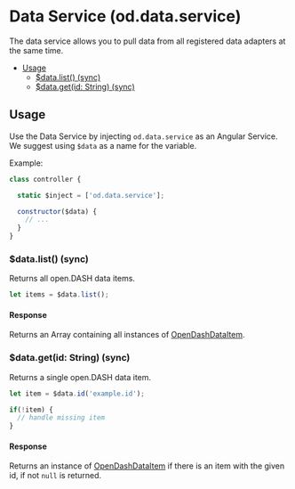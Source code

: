 # Data Service (od.data.service)

The data service allows you to pull data from all registered data adapters at the same time.

<!-- TOC depthFrom:2 depthTo:3 -->

- [Usage](#usage)
  - [$data.list() (sync)](#datalist-sync)
  - [$data.get(id: String) (sync)](#datagetid-string-sync)

<!-- /TOC -->

## Usage

Use the Data Service by injecting `od.data.service` as an Angular Service. We suggest using `$data` as a name for the variable.

Example:
```js
class controller {

  static $inject = ['od.data.service'];

  constructor($data) {
    // ...
  }
}
```

### $data.list() (sync)

Returns all open.DASH data items.

```js
let items = $data.list();
```

#### Response

Returns an Array containing all instances of [OpenDashDataItem](services/data-item.md).

### $data.get(id: String) (sync)

Returns a single open.DASH data item.

```js
let item = $data.id('example.id');

if(!item) {
  // handle missing item
}
```

#### Response

Returns an instance of [OpenDashDataItem](services/data-item.md) if there is an item with the given id, if not `null` is returned.